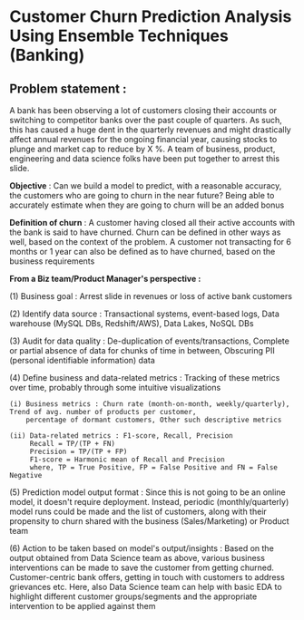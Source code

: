 # Customer Churn Prediction Analysis Using Ensemble Techniques (Banking)

## Problem statement :

A bank has been observing a lot of customers closing their accounts or switching to competitor banks over the past couple of quarters. As such, this has caused a huge dent in the quarterly revenues and might drastically affect annual revenues for the ongoing financial year, causing stocks to plunge and market cap to reduce by X %. A team of business, product, engineering and data science folks have been put together to arrest this slide. 

__Objective__ : Can we build a model to predict, with a reasonable accuracy, the customers who are going to churn in the near future? Being able to accurately estimate when they are going to churn will be an added bonus

__Definition of churn__ : A customer having closed all their active accounts with the bank is said to have churned. Churn can be defined in other ways as well, based on the context of the problem. A customer not transacting for 6 months or 1 year can also be defined as to have churned, based on the business requirements 


__From a Biz team/Product Manager's perspective :__  

(1) Business goal : Arrest slide in revenues or loss of active bank customers

(2) Identify data source : Transactional systems, event-based logs, Data warehouse (MySQL DBs, Redshift/AWS), Data Lakes, NoSQL DBs

(3) Audit for data quality : De-duplication of events/transactions, Complete or partial absence of data for chunks of time in between, Obscuring PII (personal identifiable information) data 

(4) Define business and data-related metrics : Tracking of these metrics over time, probably through some intuitive visualizations
    
    (i) Business metrics : Churn rate (month-on-month, weekly/quarterly), Trend of avg. number of products per customer, 
        percentage of dormant customers, Other such descriptive metrics
    
    (ii) Data-related metrics : F1-score, Recall, Precision
         Recall = TP/(TP + FN) 
         Precision = TP/(TP + FP)
         F1-score = Harmonic mean of Recall and Precision
         where, TP = True Positive, FP = False Positive and FN = False Negative

(5) Prediction model output format : Since this is not going to be an online model, it doesn't require deployment. Instead, periodic (monthly/quarterly) model runs could be made and the list of customers, along with their propensity to churn shared with the business (Sales/Marketing) or Product team

(6) Action to be taken based on model's output/insights : Based on the output obtained from Data Science team as above, various business interventions can be made to save the customer from getting churned. Customer-centric bank offers, getting in touch with customers to address grievances etc. Here, also Data Science team can help with basic EDA to highlight different customer groups/segments and the appropriate intervention to be applied against them